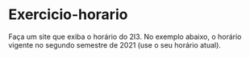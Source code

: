 # Exercicio-horario
Faça um site que exiba o horário do 2I3. No exemplo abaixo, o horário vigente no segundo semestre de 2021 (use o seu horário atual).
